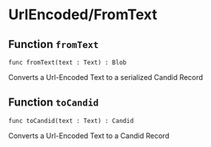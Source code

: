 # UrlEncoded/FromText

## Function `fromText`
``` motoko no-repl
func fromText(text : Text) : Blob
```

Converts a Url-Encoded Text to a serialized Candid Record

## Function `toCandid`
``` motoko no-repl
func toCandid(text : Text) : Candid
```

Converts a Url-Encoded Text to a Candid Record
